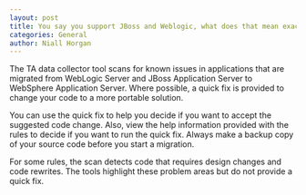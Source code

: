 ```yaml
---
layout: post
title: You say you support JBoss and Weblogic, what does that mean exactly?
categories: General
author: Niall Horgan
---
```


The TA data collector tool scans for known issues in applications that are migrated from WebLogic Server and JBoss Application Server to WebSphere Application Server. Where possible, a quick fix is provided to change your code to a more portable solution. 

You can use the quick fix to help you decide if you want to accept the suggested code change. Also, view the help information provided with the rules to decide if you want to run the quick fix. Always make a backup copy of your source code before you start a migration. 

For some rules, the scan detects code that requires design changes and code rewrites. The tools highlight these problem areas but do not provide a quick fix.
